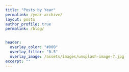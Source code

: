 ```yaml
---
title: "Posts by Year"
permalink: /year-archive/
layout: posts
author_profile: true
permalink: /blog/


header:
  overlay_color: "#000"
  overlay_filter: "0.5"
  overlay_image: /assets/images/unsplash-image-7.jpg  
excerpt: ""
---
```

